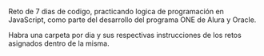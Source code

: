 Reto de 7 dias de codigo, practicando logica de programación en JavaScript, como parte del desarrollo del programa ONE de Alura y Oracle.

Habra una carpeta por dia y sus respectivas instrucciones de los retos asignados dentro de la misma.